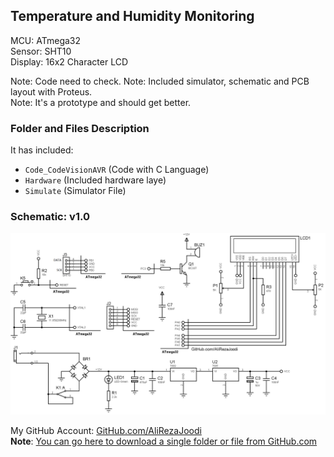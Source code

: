 ## Temperature and Humidity Monitoring
  
MCU:        ATmega32  
Sensor:     SHT10   
Display:    16x2 Character LCD  

Note: Code need to check.
Note: Included simulator, schematic and PCB layout with Proteus.  
Note: It's a prototype and should get better.  

### Folder and Files Description
It has included:
- `Code_CodeVisionAVR` (Code with C Language)
- `Hardware` (Included hardware laye)
- `Simulate` (Simulator File)

### Schematic: v1.0
![](Hardware/v1.0.png)

My GitHub Account: [GitHub.com/AliRezaJoodi](https://github.com/AliRezaJoodi)  
**Note**: [You can go here to download a single folder or file from GitHub.com](https://minhaskamal.github.io/DownGit/#/home)
